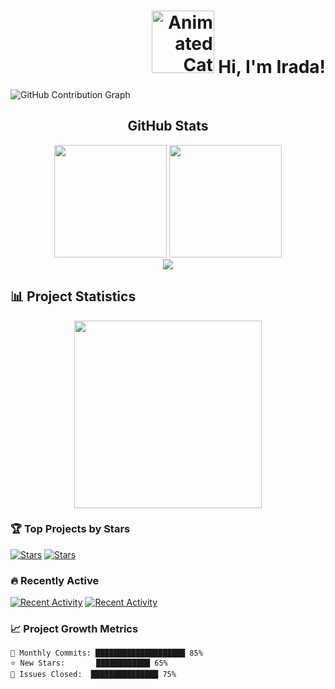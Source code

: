 <h1 align="right">
  <img src="https://media.giphy.com/media/JIX9t2j0ZTN9S/giphy.gif" width="100" alt="Animated Cat" />
  Hi, I'm Irada!
</h1>
  
  ![GitHub Contribution Graph](https://github-readme-activity-graph.vercel.app/graph?username=Ira4a&theme=react-dark&bg_color=0d1117&hide_border=true&area=true&area_color=1da1f2)

<h2 align="center">GitHub Stats</h2>

<div align="center">
  <img height="180em" src="https://github-readme-stats.vercel.app/api?username=Ira4a&show_icons=true&theme=react&bg_color=0d1117&hide_border=true&icon_color=1da1f2&title_color=1da1f2" />
  <img height="180em" src="https://github-readme-stats.vercel.app/api/top-langs/?username=Ira4a&layout=compact&theme=react&bg_color=0d1117&hide_border=true&title_color=1da1f2" />
</div>

<div align="center">
  <img src="https://streak-stats.demolab.com?user=Ira4a&theme=react&background=0d1117&border=1da1f2&stroke=1da1f2&ring=1da1f2&fire=1da1f2&currStreakNum=ffffff&sideNums=ffffff&currStreakLabel=ffffff&sideLabels=ffffff&dates=ffffff" />
</div>


## 📊 Project Statistics

<div align="center">
  <img src="https://media.giphy.com/media/v1.Y2lkPTc5MGI3NjExd3V2d3R4N2NxY2h1d3J6dWJ5Z2F5bWJ6dGx1bWx6eGJtZ2N6dGJtZyZlcD12MV9pbnRlcm5hbF9naWZfYnlfaWQmY3Q9Zw/3o7TKsrf0gSXnY2U9W/giphy.gif" width="300"/>
</div>

### 🏆 Top Projects by Stars
[![Stars](https://github-readme-stats.vercel.app/api/pin/?username=Ira4a&repo=your-most-starred-repo&theme=react&show_owner=true)](https://github.com/Ira4a/your-most-starred-repo)
[![Stars](https://github-readme-stats.vercel.app/api/pin/?username=Ira4a&repo=your-second-starred-repo&theme=react&show_owner=true)](https://github.com/Ira4a/your-second-starred-repo)

### 🔥 Recently Active
[![Recent Activity](https://github-readme-stats.vercel.app/api/pin/?username=Ira4a&repo=your-recent-repo&theme=react&show_owner=true)](https://github.com/Ira4a/your-recent-repo)
[![Recent Activity](https://github-readme-stats.vercel.app/api/pin/?username=Ira4a&repo=another-recent-repo&theme=react&show_owner=true)](https://github.com/Ira4a/another-recent-repo)

### 📈 Project Growth Metrics
```text
🔄 Monthly Commits: ████████████████████ 85%
⭐ New Stars:       ████████████ 65%
📝 Issues Closed:  ███████████████ 75%
